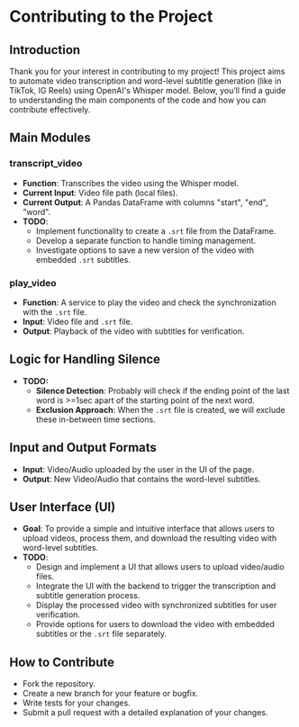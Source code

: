 # Contributing to the Project

## Introduction

Thank you for your interest in contributing to my project! This project aims to automate video transcription and word-level subtitle generation (like in TikTok, IG Reels) using OpenAI's Whisper model. Below, you’ll find a guide to understanding the main components of the code and how you can contribute effectively.

## Main Modules

### transcript_video

- **Function**: Transcribes the video using the Whisper model.
- **Current Input**: Video file path (local files).
- **Current Output**: A Pandas DataFrame with columns "start", "end", "word".
- **TODO**:
  - Implement functionality to create a `.srt` file from the DataFrame.
  - Develop a separate function to handle timing management.
  - Investigate options to save a new version of the video with embedded `.srt` subtitles.

### play_video

- **Function**: A service to play the video and check the synchronization with the `.srt` file.
- **Input**: Video file and `.srt` file.
- **Output**: Playback of the video with subtitles for verification.

## Logic for Handling Silence

- **TODO:**
  - **Silence Detection**: Probably will check if the ending point of the last word is >=1sec apart of the starting point of the next word.
  - **Exclusion Approach**: When the `.srt` file is created, we will exclude these in-between time sections.

## Input and Output Formats

- **Input**: Video/Audio uploaded by the user in the UI of the page.
- **Output**: New Video/Audio that contains the word-level subtitles.

## User Interface (UI)

- **Goal**: To provide a simple and intuitive interface that allows users to upload videos, process them, and download the resulting video with word-level subtitles.
- **TODO**:
  - Design and implement a UI that allows users to upload video/audio files.
  - Integrate the UI with the backend to trigger the transcription and subtitle generation process.
  - Display the processed video with synchronized subtitles for user verification.
  - Provide options for users to download the video with embedded subtitles or the `.srt` file separately.

## How to Contribute

- Fork the repository.
- Create a new branch for your feature or bugfix.
- Write tests for your changes.
- Submit a pull request with a detailed explanation of your changes.
